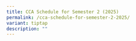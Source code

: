 ```yaml
---
title: CCA Schedule for Semester 2 (2025)
permalink: /cca-schedule-for-semester-2-2025/
variant: tiptap
description: ""
---
```

